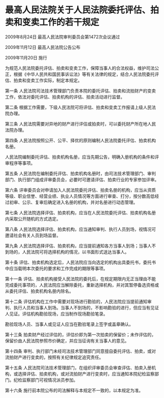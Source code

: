 # 最高人民法院关于人民法院委托评估、拍卖和变卖工作的若干规定

2009年8月24日 最高人民法院审判委员会第1472次会议通过

2009年11月12日 最高人民法院公告公布

2009年11月20日 施行

为规范人民法院委托评估、拍卖和变卖工作，保障当事人的合法权益，维护司法公正，根据《中华人民共和国民事诉讼法》等有关法律的规定，结合人民法院委托评估、拍卖和变卖工作实际，制定本规定。

第一条 人民法院司法技术管理部门负责本院的委托评估、拍卖和流拍财产的变卖工作，依法对委托评估、拍卖机构的评估、拍卖活动进行监督。

第二条 根据工作需要，下级人民法院可将评估、拍卖和变卖工作报请上级人民法院办理。

第三条 人民法院需要对异地的财产进行评估或拍卖时，可以委托财产所在地人民法院办理。

第四条 人民法院按照公开、公平、择优的原则编制人民法院委托评估、拍卖机构名册。

人民法院编制委托评估、拍卖机构名册，应当先期公告，明确入册机构的条件和评审程序等事项。

第五条 人民法院在编制委托评估、拍卖机构名册时，由司法技术管理部门、审判部门、执行部门组成评审委员会，必要时可邀请评估、拍卖行业的专家参加评审。

第六条 评审委员会对申请加入人民法院委托评估、拍卖名册的机构，应当从资质等级、职业信誉、经营业绩、执业人员情况等方面进行审查、打分，按分数高低经过初审、公示、复审后确定进入名册的机构，并对名册进行动态管理。

第七条 人民法院选择评估、拍卖机构，应当在人民法院委托评估、拍卖机构名册内采取公开随机的方式选定。

第八条 人民法院选择评估、拍卖机构，应当通知审判、执行人员到场，视情况可邀请社会有关人员到场监督。

第九条 人民法院选择评估、拍卖机构，应当提前通知各方当事人到场；当事人不到场的，人民法院可将选择机构的情况，以书面形式送达当事人。

第十条 评估、拍卖机构选定后，人民法院应当向选定的机构出具委托书，委托书中应当载明本次委托的要求和工作完成的期限等事项。

第十一条 评估、拍卖机构接受人民法院的委托后，在规定期限内无正当理由不能完成委托事项的，人民法院应当解除委托，重新选择机构，并对其暂停备选资格或从委托评估、拍卖机构名册内除名。

第十二条 评估机构在工作中需要对现场进行勘验的，人民法院应当提前通知审判、执行人员和当事人到场。当事人不到场的，不影响勘验的进行，但应当有见证人见证。评估机构勘验现场，应当制作现场勘验笔录。

勘验现场人员、当事人或见证人应当在勘验笔录上签字或盖章确认。

第十三条 拍卖财产经过评估的，评估价即为第一次拍卖的保留价；未作评估的，保留价由人民法院参照市价确定，并应当征询有关当事人的意见。

第十四条 审判、执行部门未经司法技术管理部门同意擅自委托评估、拍卖，或对流拍财产进行变卖的，按照有关纪律规定追究责任。

第十五条 人民法院司法技术管理部门，在组织评审委员会审查评估、拍卖入册机构，或选择评估、拍卖机构，或对流拍财产进行变卖时，应当通知本院纪检监察部门。纪检监察部门可视情况派员参加。

第十六条 施行前本院公布的司法解释与本规定不一致的，以本规定为准。
